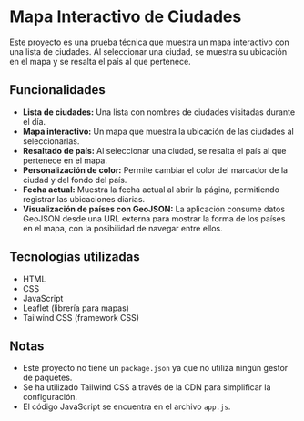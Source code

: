 # Mapa Interactivo de Ciudades

Este proyecto es una prueba técnica que muestra un mapa interactivo con una lista de ciudades. Al seleccionar una ciudad, se muestra su ubicación en el mapa y se resalta el país al que pertenece.

## Funcionalidades

* **Lista de ciudades:** Una lista con nombres de ciudades visitadas durante el día.
* **Mapa interactivo:** Un mapa que muestra la ubicación de las ciudades al seleccionarlas.
* **Resaltado de país:** Al seleccionar una ciudad, se resalta el país al que pertenece en el mapa.
* **Personalización de color:** Permite cambiar el color del marcador de la ciudad y del fondo del país.
* **Fecha actual:** Muestra la fecha actual al abrir la página, permitiendo registrar las ubicaciones diarias.
* **Visualización de países con GeoJSON:**   La aplicación consume datos GeoJSON desde una URL externa para mostrar la forma de los países en el mapa, con la posibilidad de navegar entre ellos.


## Tecnologías utilizadas

* HTML
* CSS
* JavaScript
* Leaflet (librería para mapas)
* Tailwind CSS (framework CSS)

## Notas

* Este proyecto no tiene un `package.json` ya que no utiliza ningún gestor de paquetes.
* Se ha utilizado Tailwind CSS a través de la CDN para simplificar la configuración.
* El código JavaScript se encuentra en el archivo `app.js`.
